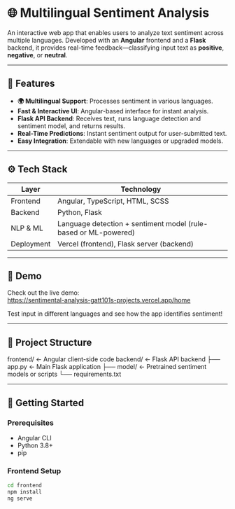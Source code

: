 # 🌐 Multilingual Sentiment Analysis

An interactive web app that enables users to analyze text sentiment across multiple languages. Developed with an **Angular** frontend and a **Flask** backend, it provides real-time feedback—classifying input text as **positive**, **negative**, or **neutral**.

---

## 🧭 Features

- **🌍 Multilingual Support**: Processes sentiment in various languages.
- **Fast & Interactive UI**: Angular-based interface for instant analysis.
- **Flask API Backend**: Receives text, runs language detection and sentiment model, and returns results.
- **Real-Time Predictions**: Instant sentiment output for user-submitted text.
- **Easy Integration**: Extendable with new languages or upgraded models.

---

## ⚙️ Tech Stack

| Layer      | Technology                            |
|------------|----------------------------------------|
| Frontend   | Angular, TypeScript, HTML, SCSS        |
| Backend    | Python, Flask                          |
| NLP & ML   | Language detection + sentiment model (rule-based or ML-powered) |
| Deployment | Vercel (frontend), Flask server (backend) |

---

## 🚀 Demo

Check out the live demo:  
https://sentimental-analysis-gatt101s-projects.vercel.app/home

Test input in different languages and see how the app identifies sentiment!

---

## 🧩 Project Structure

frontend/ ← Angular client-side code
backend/ ← Flask API backend
├── app.py ← Main Flask application
├── model/ ← Pretrained sentiment models or scripts
└── requirements.txt


---

## 🔧 Getting Started

### Prerequisites

- Angular CLI  
- Python 3.8+  
- pip  

### Frontend Setup

```bash
cd frontend
npm install
ng serve
